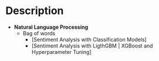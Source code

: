 # Description


- **Natural Language Processing**
  - Bag of words
    - [Sentiment Analysis with Classification Models]
    - [Sentiment Analysis with LigthGBM | XGBoost and Hyperparameter Tuning]

